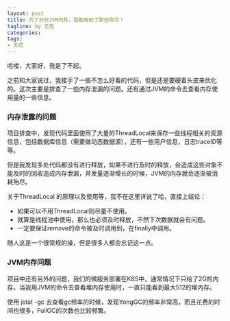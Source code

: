 ```yaml
---
layout: post
title: 为了分析JVM内存，我都用到了那些命令！
tagline: by 无花
categories: 
tags:
- 无花
---
```


哈喽，大家好，我是了不起。

之前和大家说过，我接手了一些不怎么好看的代码，但是还是要硬着头皮来优化的。这次主要是排查了一些内存泄漏的问题。还有通过JVM的命令去查看内存使用量的一些信息。

<!--more-->

### 内存泄露的问题

项目排查中，发现代码里面使用了大量的ThreadLocal来保存一些线程相关的资源信息，包括数据库信息（需要做动态数据源），还有一些用户信息，日志traceID等等。 

但是我发现多处代码都没有进行释放，如果不进行及时的释放，会造成这些对象不能及时的回收造成内存泄漏，并发量逐渐增长的时候，JVM的内存就会逐渐被消耗殆尽。

关于ThreadLocal 的原理以及使用等，我不在这里详说了哈，直接上结论：

- 如果可以不用ThreadLocal则尽量不使用。
- 就算是线程池中使用，那么也必须及时释放，不然下次数据就会有问题。
- 一定要保证remove的命令被及时调用到，在finally中调用。

随人这是一个很常规的操，但是很多人都会忘记这一点。



### JVM内存问题

项目中还有另外的问题，我们的微服务部署在K8S中，通常情况下只给了2G的内存。当我用JVM的命令去查看堆内存使用时，一直只能看到最大512的堆内存。

使用 jstat -gc 去查看gc频率的时候，发现YongGC的频率非常高，而且花费的时间也很多，FullGC的次数也比较频繁。 





